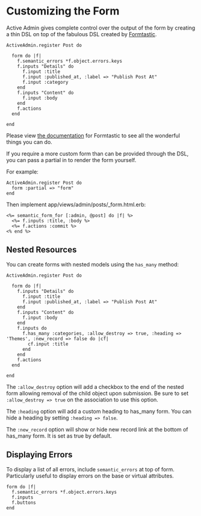 # Customizing the Form

Active Admin gives complete control over the output of the form by creating a thin DSL on top of
the fabulous DSL created by [Formtastic](http://github.com/justinfrench/formtastic).

    ActiveAdmin.register Post do

      form do |f|
        f.semantic_errors *f.object.errors.keys
        f.inputs "Details" do
          f.input :title
          f.input :published_at, :label => "Publish Post At"
          f.input :category
        end
        f.inputs "Content" do
          f.input :body
        end
        f.actions
      end

    end

Please view [the documentation](http://github.com/justinfrench/formtastic)
for Formtastic to see all the wonderful things you can do.

If you require a more custom form than can be provided through the DSL, you can pass
a partial in to render the form yourself.

For example:

    ActiveAdmin.register Post do
      form :partial => "form"
    end

Then implement app/views/admin/posts/_form.html.erb:

    <%= semantic_form_for [:admin, @post] do |f| %>
      <%= f.inputs :title, :body %>
      <%= f.actions :commit %>
    <% end %>

## Nested Resources

You can create forms with nested models using the `has_many` method:

    ActiveAdmin.register Post do

      form do |f|
        f.inputs "Details" do
          f.input :title
          f.input :published_at, :label => "Publish Post At"
        end
        f.inputs "Content" do
          f.input :body
        end
        f.inputs do
          f.has_many :categories, :allow_destroy => true, :heading => 'Themes', :new_record => false do |cf|
            cf.input :title
          end
        end
        f.actions
      end

    end

The `:allow_destroy` option will add a checkbox to the end of the nested form allowing
removal of the child object upon submission. Be sure to set `:allow_destroy => true`
on the association to use this option.

The `:heading` option will add a custom heading to has_many form. You can hide a heading by setting `:heading => false`.

The `:new_record` option will show or hide new record link at the bottom of has_many form. It is set as true by default.

## Displaying Errors

To display a list of all errors, include `semantic_errors` at top of form. Particularly useful to display errors on the base or virtual attributes.

    form do |f|
      f.semantic_errors *f.object.errors.keys
      f.inputs
      f.buttons
    end

